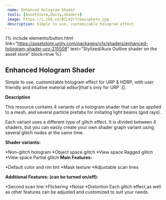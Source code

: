 ```yaml
---
 name: Enhanced Hologram Shader
 tools: [AssetStore,Unity,Shaders]
 image: https://i.ibb.co/BCLmZrY/mainphoto.jpg
 description: Simple to use, customizable hologram effect
---
```


{% include elements/button.html link="https://assetstore.unity.com/packages/vfx/shaders/enhanced-hologram-shader-urp-215508" text="Stylized/Aura Outline shader on the asset store" block=true %}
## Enhanced Hologram Shader

Simple to use, customizable hologram effect for URP & HDRP, with user friendly and intuitive material editor[that's only for URP :(].

**Description**

This resource contains 4 variants of a hologram shader that can be applied to a mesh, and several particle prefabs for imitating light beams (god rays).


Each variant uses a different type of glitch effect. It is divided between 4 shaders, but you can easily create your own shader graph variant using several glitch nodes at the same time.

**Shader variants:**

*Non-glitch hologram
*Object space glitch
*View space Ragged glitch
*View space Partial glitch
**Main Features:**

*Default color and rim tint
*Mask texture
*Adjustable scan lines

**Additional Features: (can be turned on/off):**

*Second scan line
*Flickering
*Noise
*Distortion
Each glitch effect,as well as other features can be adjusted and customized to suit your needs.

